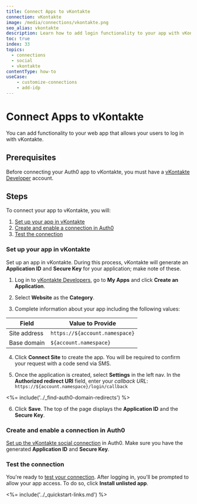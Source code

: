 ```yaml
---
title: Connect Apps to vKontakte
connection: vKontakte
image: /media/connections/vkontakte.png
seo_alias: vkontakte
description: Learn how to add login functionality to your app with vKontakte.
toc: true
index: 33
topics:
  - connections
  - social
  - vkontakte
contentType: how-to
useCase:
    - customize-connections
    - add-idp
---
```


# Connect Apps to vKontakte

You can add functionality to your web app that allows your users to log in with vKontakte. 

## Prerequisites

Before connecting your Auth0 app to vKontakte, you must have a [vKontakte Developer](https://new.vk.com/dev) account.

## Steps

To connect your app to vKontakte, you will:

1. [Set up your app in vKontakte](#set-up-your-app-in-vkontakte)
2. [Create and enable a connection in Auth0](#create-and-enable-a-connection-in-auth0)
3. [Test the connection](#test-the-connection)

### Set up your app in vKontakte

Set up an app in vKontakte. During this process, vKontakte will generate an **Application ID** and **Secure Key** for your application; make note of these.

1. Log in to [vKontakte Developers](https://new.vk.com/dev), go to **My Apps** and click **Create an Application**.

2. Select **Website** as the **Category**. 

3. Complete information about your app including the following values:

| Field | Value to Provide |
| - | - |
| Site address | `https://${account.namespace}` |
| Base domain | `${account.namespace}` |

4. Click **Connect Site** to create the app. You will be required to confirm your request with a code send via SMS.

5. Once the application is created, select **Settings** in the left nav. In the **Authorized redirect URI** field, enter your <dfn data-key="callback">callback URL</dfn>:
  `https://${account.namespace}/login/callback`

  <%= include('../_find-auth0-domain-redirects') %>

6. Click **Save**. The top of the page displays the **Application ID** and the **Secure Key**.

### Create and enable a connection in Auth0

[Set up the vKontakte social connection](/dashboard/guides/connections/set-up-connections-social) in Auth0. Make sure you have the generated **Application ID** and **Secure Key**.

### Test the connection

You're ready to [test your connection](/dashboard/guides/connections/test-connections-social). After logging in, you'll be prompted to allow your app access. To do so, click **Install unlisted app**.

<%= include('../_quickstart-links.md') %>